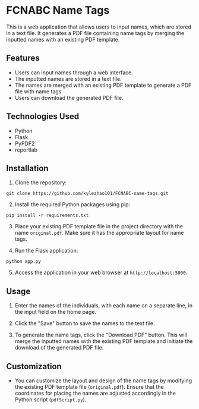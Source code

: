 # FCNABC Name Tags

This is a web application that allows users to input names, which are stored in a text file. It generates a PDF file containing name tags by merging the inputted names with an existing PDF template.

## Features

- Users can input names through a web interface.
- The inputted names are stored in a text file.
- The names are merged with an existing PDF template to generate a PDF file with name tags.
- Users can download the generated PDF file.

## Technologies Used

- Python
- Flask
- PyPDF2
- reportlab

## Installation

1. Clone the repository:
```
git clone https://github.com/kylezhao101/FCNABC-name-tags.git
```
2. Install the required Python packages using pip:
```
pip install -r requirements.txt
```
3. Place your existing PDF template file in the project directory with the name `original.pdf`. Make sure it has the appropriate layout for name tags.

4. Run the Flask application:
```
python app.py
```
5. Access the application in your web browser at `http://localhost:5000`.

## Usage

1. Enter the names of the individuals, with each name on a separate line, in the input field on the home page.

2. Click the "Save" button to save the names to the text file.

3. To generate the name tags, click the "Download PDF" button. This will merge the inputted names with the existing PDF template and initiate the download of the generated PDF file.

## Customization

- You can customize the layout and design of the name tags by modifying the existing PDF template file (`original.pdf`). Ensure that the coordinates for placing the names are adjusted accordingly in the Python script (`pdfScript.py`).


